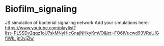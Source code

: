 # Biofilm_signaling
JS simulation of bacterial signaling network
Add your simulations here:
https://www.youtube.com/playlist?list=PLSSDv2qqz1oU7skMNyHicGnajNHkyKmVO&jct=FO6lVucwd93VReUIGfiWk_jn0vjZIw
